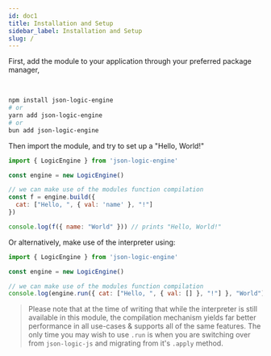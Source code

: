 ```yaml
---
id: doc1
title: Installation and Setup
sidebar_label: Installation and Setup
slug: /
---
```



First, add the module to your application through your preferred package manager, 

<br />

```bash
npm install json-logic-engine 
# or
yarn add json-logic-engine
# or 
bun add json-logic-engine
```


Then import the module, and try to set up a "Hello, World!"

```js
import { LogicEngine } from 'json-logic-engine'

const engine = new LogicEngine()

// we can make use of the modules function compilation
const f = engine.build({
  cat: ["Hello, ", { val: 'name' }, "!"]
})

console.log(f({ name: "World" })) // prints "Hello, World!"
```

Or alternatively, make use of the interpreter using: 

```js
import { LogicEngine } from 'json-logic-engine'

const engine = new LogicEngine()

// we can make use of the modules function compilation
console.log(engine.run({ cat: ["Hello, ", { val: [] }, "!"] }, "World"))
```

> Please note that at the time of writing that while the interpreter is still available in this module, the compilation mechanism yields far better performance in all use-cases &amp; supports all of the same features. The only time you may wish to use `.run` is when you are switching over from `json-logic-js` and migrating from it's `.apply` method.